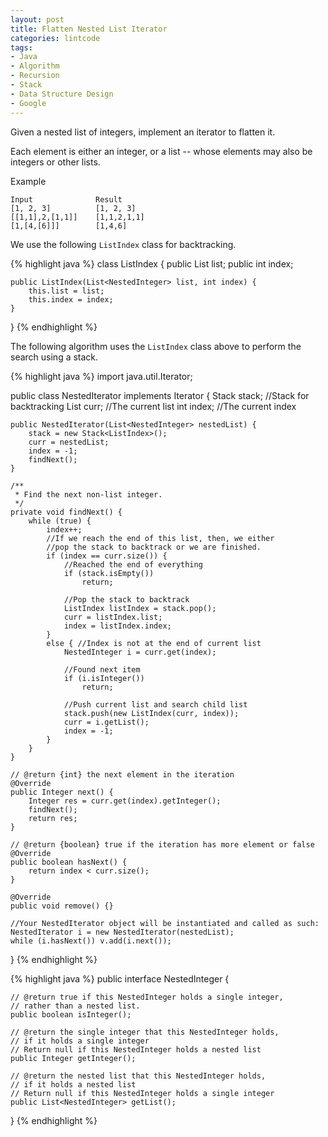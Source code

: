 ```yaml
---
layout: post
title: Flatten Nested List Iterator
categories: lintcode
tags:
- Java
- Algorithm
- Recursion
- Stack
- Data Structure Design
- Google
---
```


Given a nested list of integers, implement an iterator to flatten it.

Each element is either an integer, or a list -- whose elements may also be integers or other lists.

Example

```
Input              Result
[1, 2, 3]          [1, 2, 3]
[[1,1],2,[1,1]]    [1,1,2,1,1]
[1,[4,[6]]]        [1,4,6]
```
We use the following `ListIndex` class for backtracking.

{% highlight java %}
class ListIndex {
    public List<NestedInteger> list;
    public int index;
    
    public ListIndex(List<NestedInteger> list, int index) {
        this.list = list;
        this.index = index;
    }
}
{% endhighlight %}

The following algorithm uses the `ListIndex` class above to perform the search using a stack.

{% highlight java %}
import java.util.Iterator;

public class NestedIterator implements Iterator<Integer> {
    Stack<ListIndex> stack;   //Stack for backtracking
    List<NestedInteger> curr; //The current list
    int index;                //The current index
    
    public NestedIterator(List<NestedInteger> nestedList) {
        stack = new Stack<ListIndex>();
        curr = nestedList;
        index = -1;
        findNext();
    }

    /**
     * Find the next non-list integer.
     */
    private void findNext() {
        while (true) {
            index++;
            //If we reach the end of this list, then, we either
            //pop the stack to backtrack or we are finished.
            if (index == curr.size()) {
                //Reached the end of everything
                if (stack.isEmpty())
                    return;
                
                //Pop the stack to backtrack
                ListIndex listIndex = stack.pop();
                curr = listIndex.list;
                index = listIndex.index;
            }
            else { //Index is not at the end of current list
                NestedInteger i = curr.get(index);
                
                //Found next item
                if (i.isInteger())
                    return;
                
                //Push current list and search child list
                stack.push(new ListIndex(curr, index));
                curr = i.getList();
                index = -1;
            }
        }
    }
    
    // @return {int} the next element in the iteration
    @Override
    public Integer next() {
        Integer res = curr.get(index).getInteger();
        findNext();
        return res;
    }

    // @return {boolean} true if the iteration has more element or false
    @Override
    public boolean hasNext() {
        return index < curr.size();
    }

    @Override
    public void remove() {}
    
    //Your NestedIterator object will be instantiated and called as such:
    NestedIterator i = new NestedIterator(nestedList);
    while (i.hasNext()) v.add(i.next());
}
{% endhighlight %}

{% highlight java %}
public interface NestedInteger {

    // @return true if this NestedInteger holds a single integer,
    // rather than a nested list.
    public boolean isInteger();

    // @return the single integer that this NestedInteger holds,
    // if it holds a single integer
    // Return null if this NestedInteger holds a nested list
    public Integer getInteger();

    // @return the nested list that this NestedInteger holds,
    // if it holds a nested list
    // Return null if this NestedInteger holds a single integer
    public List<NestedInteger> getList();
}
{% endhighlight %}